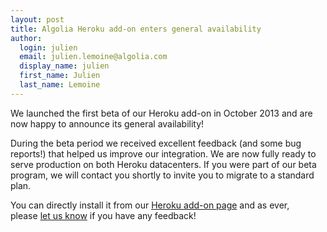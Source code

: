 ```yaml
---
layout: post
title: Algolia Heroku add-on enters general availability
author:
  login: julien
  email: julien.lemoine@algolia.com
  display_name: julien
  first_name: Julien
  last_name: Lemoine
---
```


We launched the first beta of our Heroku add-on in October 2013 and are now
happy to announce its general availability!

During the beta period we received excellent feedback (and some bug reports!)
that helped us improve our integration. We are now fully ready to serve
production on both Heroku datacenters. If you were part of our beta program,
we will contact you shortly to invite you to migrate to a standard plan.

You can directly install it from our [Heroku add-on
page](https://addons.heroku.com/algoliasearch) and as ever, please [let us
know](mailto:hey@algolia.com) if you have any feedback!


